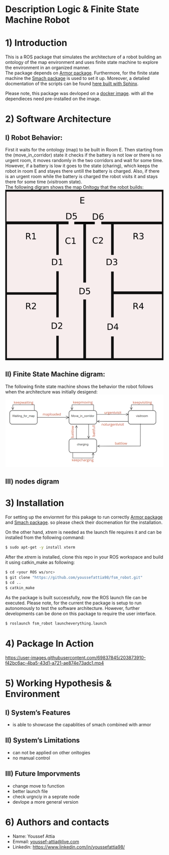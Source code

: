 # Description Logic & Finite State Machine Robot

# 1) Introduction
This is a ROS package that simulates the architecture of a robot building an ontology of the map environment and uses finite state machine to explore the environment in an organized manner.  
The package depends on [Armor package](https://github.com/EmaroLab/armor). Furthermore, for the finite state machine the [Smach package](http://wiki.ros.org/smach) is used to set it up. Moreover, a detalied docmentation of the scripts can be found [here built with Sphinx](https://youssefattia98.github.io/fsm_robot/).

Please note, this package was devloped on a [docker image](https://hub.docker.com/r/carms84/exproblab). with all the dependieces need pre-installed on the image.  




# 2) Software Architecture 
## I) Robot Behavior:  
First it waits for the ontology (map) to be built in Room E. Then starting from the (move_in_corridor) state it checks if the battery is not low or there is no urgent room, it moves randomly in the two corridors and wait for some time. However, if a battery is low it goes to the state (charing), which keeps the robot in room E and stayes there untill the battery is charged. Also, if there is an urgent room while the battery is charged the robot visits it and stays there for some time (visitroom state).  
The following digram shows the map Onltogy that the robot builds:  
![immagine](https://github.com/youssefattia98/fsm_robot/blob/main/docs/Digrams%20%26%20videos/MAP.PNG)  


## II) Finite State Machine digram:  
The following finite state machine shows the behavior the robot follows when the architecture was initially desigend:  
![immagine](https://github.com/youssefattia98/fsm_robot/blob/main/docs/Digrams%20%26%20videos/fsm_digram.PNG)  

## III) nodes digram




# 3) Installation
For setting up the enviormnt for this pakage to run correctly [Armor package](https://github.com/EmaroLab/armor) and [Smach package](http://wiki.ros.org/smach). so please check their docmenation for the installation.  

On the other hand, *xtrem* is needed as the launch file requires it and can be installed from the following command:  
```bash
$ sudo apt-get -y install xterm
``` 
After the *xtrem* is installed, clone this repo in your ROS workspace and build it using catkin_make as following:
```bash
$ cd <your ROS ws/src>
$ git clone "https://github.com/youssefattia98/fsm_robot.git"
$ cd ..
$ catkin_make
```
As the package is built successfully, now the ROS launch file can be executed. Please note, for the current the package is setup to run autonomously to test the software architecture. However, further developments can be done on this package to require the user interface.
```bash
$ roslaunch fsm_robot launcheverything.launch
```



# 4) Package In Action

https://user-images.githubusercontent.com/69837845/203873910-f42bc6ac-4ba5-43d1-a721-ae874e73adc1.mp4


# 5) Working Hypothesis & Environment
## I) System’s Features
* is able to showcase the capablities of smach combined with armor
## II) System’s Limitations
* can not be applied on other onltogies
* no manual control
## III) Future Imporvments
* change move to function
* better launch file
* check urgnciy in a seprate node
* devlope a more general version



# 6) Authors and contacts
* Name: Youssef Attia
* Emmail: youssef-attia@live.com
* Linkedin: https://www.linkedin.com/in/youssefattia98/
